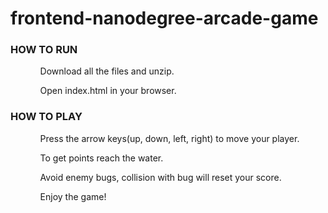 frontend-nanodegree-arcade-game
===============================

<h3>HOW TO RUN</h3>
<ul>
<ol>Download all the files and unzip.</ol>
<ol>Open index.html in your browser.</ol>
</ul>
<h3>HOW TO PLAY</h3>
<ul>
<ol>Press the arrow keys(up, down, left, right) to move your player.</ol>
<ol>To get points reach the water.</ol>
<ol>Avoid enemy bugs, collision with bug will reset your score.</ol>
<ol>Enjoy the game!</ol>
</ul>

